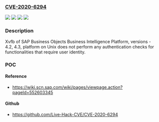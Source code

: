 ### [CVE-2020-6294](https://cve.mitre.org/cgi-bin/cvename.cgi?name=CVE-2020-6294)
![](https://img.shields.io/static/v1?label=Product&message=SAP%20Business%20Objects%20Business%20Intelligence%20Platform&color=blue)
![](https://img.shields.io/static/v1?label=Version&message=%3C%204.2%20&color=brightgreen)
![](https://img.shields.io/static/v1?label=Version&message=%3C%204.3%20&color=brightgreen)
![](https://img.shields.io/static/v1?label=Vulnerability&message=Missing%20Authentication%20Check&color=brightgreen)

### Description

Xvfb of SAP Business Objects Business Intelligence Platform, versions - 4.2, 4.3, platform on Unix does not perform any authentication checks for functionalities that require user identity.

### POC

#### Reference
- https://wiki.scn.sap.com/wiki/pages/viewpage.action?pageId=552603345

#### Github
- https://github.com/Live-Hack-CVE/CVE-2020-6294

